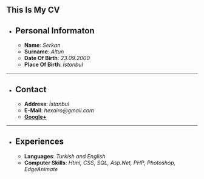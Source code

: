 ## This Is My CV
 * ## Personal Informaton
   * **Name**: _Serkan_
   * **Surname**: _Altun_
   * **Date Of Birth**: _23.09.2000_
   * **Place Of Birth**: _İstanbul_
---
* ## Contact
  * **Address**: _İstanbul_
  * **E-Mail**: _hexairo@gmail.com_
  * **[Google+](https://plus.google.com/108108082277962776358?hl=tr)**
---
* ## Experiences
  * **Languages**: _Turkish and English_
  * **Computer Skills**: _Html, CSS, SQL, Asp.Net, PHP, Photoshop, EdgeAnimate_

